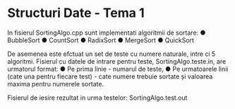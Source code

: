 # Structuri Date - Tema 1

In fisierul SortingAlgo.cpp sunt implementati algoritmii de sortare:
●	BubbleSort
●	CountSort
●	RadixSort
●	MergeSort
●	QuickSort

De asemenea este efctuat un set de teste cu numere naturale, intre ci 5 algoritmi. Fisierul cu datele de intrare pentru teste, SortingAlgo.teste.in, are urmatorul format:
●	Pe prima linie - numarul de teste,
●	Pe urmatoarele linii (cate una pentru fiecare test) - cate numere trebuie sortate și valoarea maxima pentru numerele sortate.

Fisierul de iesire rezultat in urma testelor: SortingAlgo.test.out

